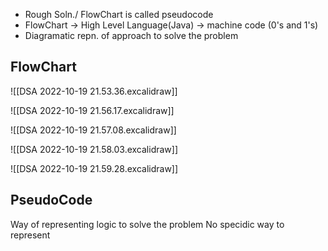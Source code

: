 - Rough Soln./ FlowChart is called pseudocode
- FlowChart -> High Level Language(Java) -> machine code (0's and 1's)
- Diagramatic repn. of approach to solve the problem

## FlowChart

![[DSA 2022-10-19 21.53.36.excalidraw]]

![[DSA 2022-10-19 21.56.17.excalidraw]]

![[DSA 2022-10-19 21.57.08.excalidraw]]

![[DSA 2022-10-19 21.58.03.excalidraw]]

![[DSA 2022-10-19 21.59.28.excalidraw]]

## PseudoCode

Way of representing logic to solve the problem
No specidic way to represent



